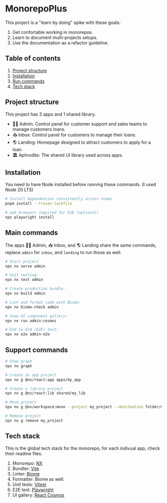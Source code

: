 # MonorepoPlus

This project is a "learn by doing" spike with these goals:

1. Get confortable working in monorepos.
1. Learn to document multi-projects setups.
1. Use the documentation as a refactor guideline.

## Table of contents

1. [Project structure](#project-structure)
1. [Installation](#installation)
1. [Run commands](#run-commands)
1. [Tech stack](#tech-stack)

## Project structure

This project has 3 apps and 1 shared library.

- 👩‍💼 Admin: Control panel for customer support and sales teams to manage customers loans.
- 📥 Inbox: Control panel for customers to manage their loans.
- 🌎 Landing: Homepage designed to attract customers to apply for a loan.
- 🏛️ Aphrodite: The shared UI library used across apps.

## Installation

You need to have Node installed before running these commands. (I used Node 20 LTS)

```sh
# Install dependencies consistently across teams
pnpm install --frozen-lockfile

# web browsers required for E2E (optional)
npx playwright install
```

## Main commands

The apps 👩‍💼 Admin, 📥 Inbox, and 🌎 Landing share the same commands, replace `admin` for `inbox`, and `landing` to run those as well.

```sh
# Start project
npx nx serve admin

# Unit testing:
npx nx test admin

# Create production bundle:
npx nx build admin

# Lint and format code with Biome:
npx nx biome-check admin

# View UI component gallery:
npx nx run admin:cosmos

# End to End (E2E) test:
npx nx e2e admin-e2e
```

## Support commands

```sh
# Show graph
npx nx graph

# Create an app project
npx nx g @nx/react:app apps/my_app

# Create a library project
npx nx g @nx/react:lib shared/my_lib

# Move project
npx nx g @nx/workspace:move --project my_project --destination folder/my_project

# Remove project
npx nx g remove my_project
```

## Tech stack

This is the global tech stack for the monorepo, for each indivual app, check their readme files.

1. Monorepo: [NX](https://nx.dev)
1. Bundler: [Vite](https://vite.dev)
1. Linter: [Biome](https://biomejs.dev)
1. Formatter: Biome as well.
1. Unit tests: [Vitest](https://vitest.dev)
1. E2E test: [Playwright](https://playwright.dev)
1. UI gallery: [React Cosmos](https://reactcosmos.org)
